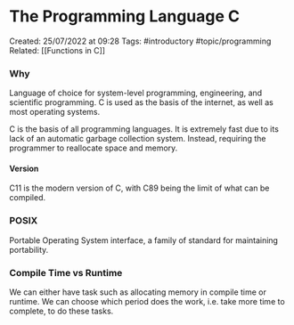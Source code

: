 # The Programming Language C
Created: 25/07/2022 at 09:28
Tags:  #introductory #topic/programming 
Related: [[Functions in C]]

### Why
Language of choice for system-level programming, engineering, and scientific programming. C is used as the basis of the internet, as well as most operating systems.

C is the basis of all programming languages. It is extremely fast due to its lack of an automatic garbage collection system. Instead, requiring the programmer to reallocate space and memory.

#### Version
C11 is the modern version of C, with C89 being the limit of what can be compiled.

### POSIX
Portable Operating System interface, a family of standard for maintaining portability.

### Compile Time vs Runtime
We can either have task such as allocating memory in compile time or runtime. We can choose which period does the work, i.e. take more time to complete, to do these tasks.
